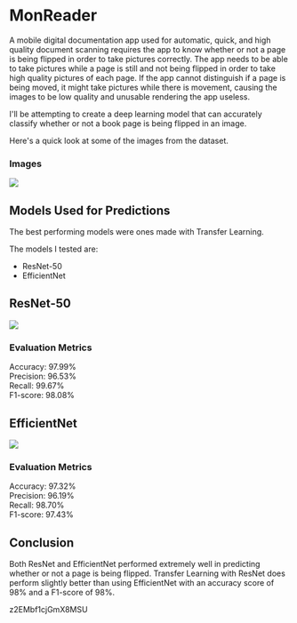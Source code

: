 # MonReader

A mobile digital documentation app used for automatic, quick, and high quality document scanning requires the app to know whether or not a page is being flipped in order to take pictures correctly. The app needs to be able to take pictures while a page is still and not being flipped in order to take high quality pictures of each page. If the app cannot distinguish if a page is being moved, it might take pictures while there is movement, causing the images to be low quality and unusable rendering the app useless.

I'll be attempting to create a deep learning model that can accurately classify whether or not a book page is being flipped in an image. 

Here's a quick look at some of the images from the dataset.

### Images
<img src='https://i.imgur.com/8rXriiq.jpg'>

## Models Used for Predictions

The best performing models were ones made with Transfer Learning. 

The models I tested are:<br>
* ResNet-50
* EfficientNet

## ResNet-50
<img src='https://i.imgur.com/1zdGMoL.jpg'>

### Evaluation Metrics
Accuracy: 97.99%<br>
Precision: 96.53%<br>
Recall: 99.67%<br>
F1-score: 98.08%<br>

## EfficientNet
<img src='https://i.imgur.com/g0QaJX1.jpg'>

### Evaluation Metrics
Accuracy: 97.32%<br>
Precision: 96.19%<br>
Recall: 98.70%<br>
F1-score: 97.43%<br>


## Conclusion
Both ResNet and EfficientNet performed extremely well in predicting whether or not a page is being flipped. Transfer Learning with ResNet does perform slightly better than using EfficientNet with an accuracy score of 98% and a F1-score of 98%.


z2EMbf1cjGmX8MSU
